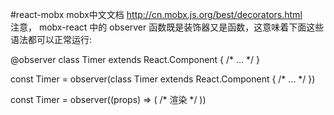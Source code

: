 #react-mobx
mobx中文文档
http://cn.mobx.js.org/best/decorators.html<br>
注意， mobx-react 中的 observer 函数既是装饰器又是函数，这意味着下面这些语法都可以正常运行:

@observer
class Timer extends React.Component {
    /* ... */
}

const Timer = observer(class Timer extends React.Component {
    /* ... */
})

const Timer = observer((props) => (
    /* 渲染 */
))